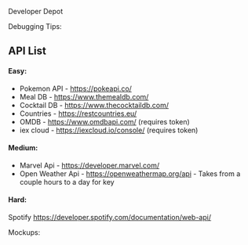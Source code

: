 Developer Depot



Debugging Tips:





## API List



#### Easy:

- Pokemon API - https://pokeapi.co/
- Meal DB  - https://www.themealdb.com/
- Cocktail DB - https://www.thecocktaildb.com/
- Countries - https://restcountries.eu/
- OMDB - https://www.omdbapi.com/   (requires token)
- iex cloud - https://iexcloud.io/console/   (requires token)

#### Medium:

- Marvel Api - https://developer.marvel.com/ 
- Open Weather Api - https://openweathermap.org/api - Takes from a couple hours to a day for key



#### Hard:

Spotify https://developer.spotify.com/documentation/web-api/



Mockups:

